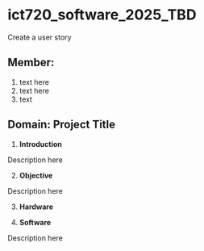 # ict720_software_2025_TBD
Create a user story

## Member:
1. text here
2. text here
3. text 


## Domain: Project Title 
1. **Introduction**

Description here

2. **Objective**

Description here

3. **Hardware**


4. **Software**

Description here


